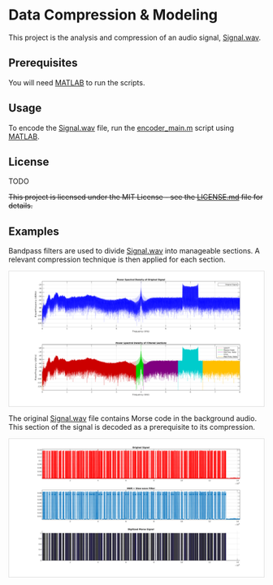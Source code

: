 # Data Compression & Modeling

This project is the analysis and compression of an audio signal, [Signal.wav](./includes/Signal.wav).


## Prerequisites

You will need [MATLAB](http://www.mathworks.com/products/matlab/) to run the scripts.


## Usage

To encode the [Signal.wav](./includes/Signal.wav) file, run the [encoder_main.m](./encoder_main.m) script using [MATLAB](http://www.mathworks.com/products/matlab/).


## License

TODO

~~This project is licensed under the MIT License - see the [LICENSE.md](./LICENSE.md) file for details.~~


## Examples

Bandpass filters are used to divide [Signal.wav](./includes/Signal.wav) into manageable sections. A relevant compression technique is then applied for each section.
<div align="center" style="border: 1px solid #ddd;">
    <img src="https://raw.githubusercontent.com/jjones646/ece6260/master/doc/filtered-sections.png" alt="Filtered sections from the original signal" class="markdown-img-wrapper"/>
</div>

The original [Signal.wav](./includes/Signal.wav) file contains Morse code in the background audio. This section of the signal is decoded as a prerequisite to its compression.
<div align="center" style="border: 1px solid #ddd;">
    <img src="https://raw.githubusercontent.com/jjones646/ece6260/master/doc/morse-signal.png" alt="Digitized Morse Signal" class="plain"/>
</div>
